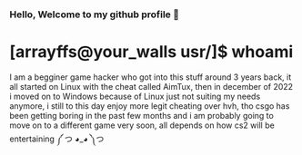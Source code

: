 ### Hello, Welcome to my github profile 🔫

# [arrayffs@your_walls usr/]$ whoami
 I am a begginer game hacker who got into this stuff around 3 years back, it all started on Linux with the cheat called AimTux, then in december of 2022 i moved on to Windows because of Linux just not suiting my needs anymore, i still to this day enjoy more legit cheating over hvh, tho csgo has been getting boring in the past few months and i am probably going to move on to a different game very soon, all depends on how cs2 will be entertaining ༼ つ ◕_◕ ༽つ
